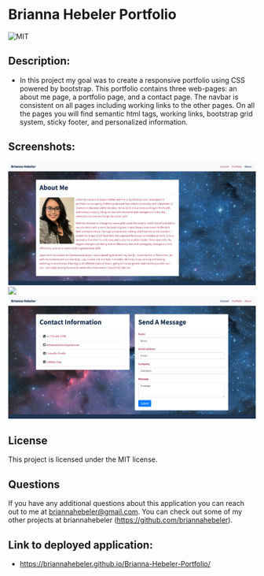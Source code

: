 # Brianna Hebeler Portfolio

![MIT](https://img.shields.io/badge/license-MIT-blueviolet)

## Description: ##

* In this project my goal was to create a responsive portfolio using CSS powered by bootstrap. This portfolio contains three web-pages: an about me page, a portfolio page, and a contact page. The navbar is consistent on all pages including working links to the other pages. On all the pages you will find semantic html tags, working links, bootstrap grid system, sticky footer, and personalized information.

## Screenshots: ##
![](./Assets/images/port-about.png)
![](./Assets/images/port-port.png)
![](./Assets/images/port-contact.png)

## License
This project is licensed under the MIT license.

## Questions
If you have any additional questions about this application you can reach out to me at briannahebeler@gmail.com.
You can check out some of my other projects at briannahebeler (https://github.com/briannahebeler).

## Link to deployed application: ##
* https://briannahebeler.github.io/Brianna-Hebeler-Portfolio/